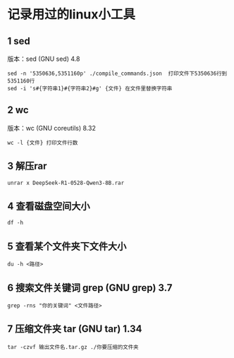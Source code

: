 # 记录用过的linux小工具
## 1 sed
版本：sed (GNU sed) 4.8
```
sed -n '5350636,5351160p' ./compile_commands.json  打印文件下5350636行到5351160行
sed -i 's#{字符串1}#{字符串2}#g' {文件} 在文件里替换字符串
```
## 2 wc
版本：wc (GNU coreutils) 8.32
```
wc -l {文件} 打印文件行数
```
## 3 解压rar
```
unrar x DeepSeek-R1-0528-Qwen3-8B.rar
```
## 4 查看磁盘空间大小
```
df -h
```
## 5 查看某个文件夹下文件大小
```
du -h <路径>
```
## 6 搜索文件关键词 grep (GNU grep) 3.7
```
grep -rns "你的关键词" <文件路径>
```
## 7 压缩文件夹 tar (GNU tar) 1.34
```
tar -czvf 输出文件名.tar.gz ./你要压缩的文件夹
```

